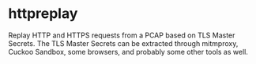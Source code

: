 # httpreplay

Replay HTTP and HTTPS requests from a PCAP based on TLS Master Secrets. The
TLS Master Secrets can be extracted through mitmproxy, Cuckoo Sandbox, some
browsers, and probably some other tools as well.
